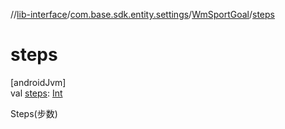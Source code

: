 //[lib-interface](../../../index.md)/[com.base.sdk.entity.settings](../index.md)/[WmSportGoal](index.md)/[steps](steps.md)

# steps

[androidJvm]\
val [steps](steps.md): [Int](https://kotlinlang.org/api/latest/jvm/stdlib/kotlin/-int/index.html)

Steps(步数)
